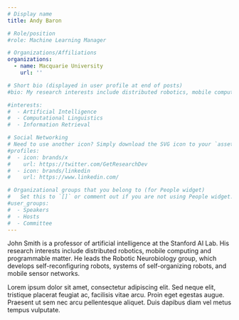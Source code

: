 ```yaml
---
# Display name
title: Andy Baron

# Role/position
#role: Machine Learning Manager

# Organizations/Affiliations
organizations:
  - name: Macquarie University
    url: ''

# Short bio (displayed in user profile at end of posts)
#bio: My research interests include distributed robotics, mobile computing and programmable matter.

#interests:
#  - Artificial Intelligence
#  - Computational Linguistics
#  - Information Retrieval

# Social Networking
# Need to use another icon? Simply download the SVG icon to your `assets/media/icons/` folder.
#profiles:
#  - icon: brands/x
#    url: https://twitter.com/GetResearchDev
#  - icon: brands/linkedin
#    url: https://www.linkedin.com/

# Organizational groups that you belong to (for People widget)
#   Set this to `[]` or comment out if you are not using People widget.
#user_groups:
#  - Speakers
#  - Hosts
#  - Committee
---
```


John Smith is a professor of artificial intelligence at the Stanford AI Lab. His research interests include distributed robotics, mobile computing and programmable matter. He leads the Robotic Neurobiology group, which develops self-reconfiguring robots, systems of self-organizing robots, and mobile sensor networks.

Lorem ipsum dolor sit amet, consectetur adipiscing elit. Sed neque elit, tristique placerat feugiat ac, facilisis vitae arcu. Proin eget egestas augue. Praesent ut sem nec arcu pellentesque aliquet. Duis dapibus diam vel metus tempus vulputate.
